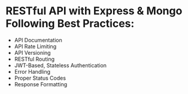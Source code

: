 # RESTful API with Express & Mongo Following Best Practices: 
- API Documentation
- API Rate Limiting
- API Versioning
- RESTful Routing
- JWT-Based, Stateless Authentication
- Error Handling
- Proper Status Codes
- Response Formatting
